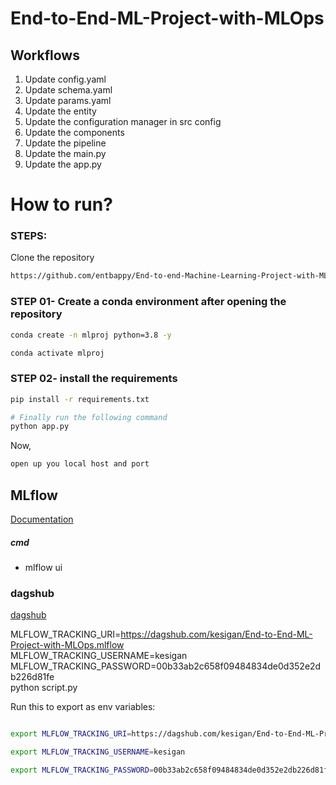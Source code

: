 # End-to-End-ML-Project-with-MLOps


## Workflows

1. Update config.yaml
2. Update schema.yaml
3. Update params.yaml
4. Update the entity
5. Update the configuration manager in src config
6. Update the components
7. Update the pipeline 
8. Update the main.py
9. Update the app.py


# How to run?
### STEPS:

Clone the repository

```bash
https://github.com/entbappy/End-to-end-Machine-Learning-Project-with-MLflow
```
### STEP 01- Create a conda environment after opening the repository

```bash
conda create -n mlproj python=3.8 -y
```

```bash
conda activate mlproj
```


### STEP 02- install the requirements
```bash
pip install -r requirements.txt
```


```bash
# Finally run the following command
python app.py
```

Now,
```bash
open up you local host and port
```



## MLflow

[Documentation](https://mlflow.org/docs/latest/index.html)


##### cmd
- mlflow ui

### dagshub
[dagshub](https://dagshub.com/)

MLFLOW_TRACKING_URI=https://dagshub.com/kesigan/End-to-End-ML-Project-with-MLOps.mlflow \
MLFLOW_TRACKING_USERNAME=kesigan \
MLFLOW_TRACKING_PASSWORD=00b33ab2c658f09484834de0d352e2db226d81fe \
python script.py

Run this to export as env variables:

```bash

export MLFLOW_TRACKING_URI=https://dagshub.com/kesigan/End-to-End-ML-Project-with-MLOps.mlflow

export MLFLOW_TRACKING_USERNAME=kesigan 

export MLFLOW_TRACKING_PASSWORD=00b33ab2c658f09484834de0d352e2db226d81fe

```
